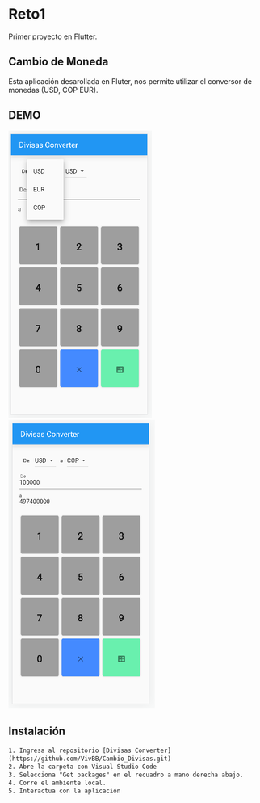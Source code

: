 # Reto1

Primer proyecto en Flutter.

## Cambio de Moneda

Esta aplicación desarollada en Fluter, nos permite utilizar el conversor de monedas (USD, COP EUR).

## DEMO

![Selecciona el tipo de moneda](/img/Demo1.PNG "tipo de moneda")
![Selecciona el valor a cambiar](/img/Demo2.PNG "Valor a cambiar")


## Instalación

    1. Ingresa al repositorio [Divisas Converter](https://github.com/VivBB/Cambio_Divisas.git)
    2. Abre la carpeta con Visual Studio Code
    3. Selecciona "Get packages" en el recuadro a mano derecha abajo.
    4. Corre el ambiente local.
    5. Interactua con la aplicación
